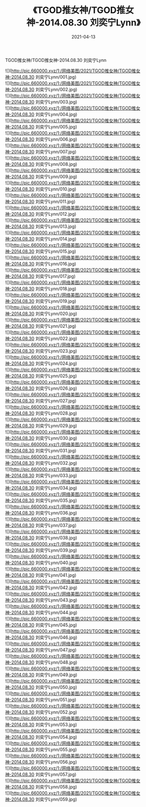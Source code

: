 ﻿---
layout: post
title:  《TGOD推女神/TGOD推女神-2014.08.30 刘奕宁Lynn》
date:   2021-04-13
img: http://pic.660000.xyz/1:/网络美图/2021/TGOD推女神/TGOD推女神-2014.08.30 刘奕宁Lynn/000.jpg
categories: [美女, 清纯, 唯美]
---

TGOD推女神/TGOD推女神-2014.08.30 刘奕宁Lynn

 ![](http://pic.660000.xyz/1:/网络美图/2021/TGOD推女神/TGOD推女神-2014.08.30 刘奕宁Lynn/001.jpg) <br>![](http://pic.660000.xyz/1:/网络美图/2021/TGOD推女神/TGOD推女神-2014.08.30 刘奕宁Lynn/002.jpg) <br>![](http://pic.660000.xyz/1:/网络美图/2021/TGOD推女神/TGOD推女神-2014.08.30 刘奕宁Lynn/003.jpg) <br>![](http://pic.660000.xyz/1:/网络美图/2021/TGOD推女神/TGOD推女神-2014.08.30 刘奕宁Lynn/004.jpg) <br>![](http://pic.660000.xyz/1:/网络美图/2021/TGOD推女神/TGOD推女神-2014.08.30 刘奕宁Lynn/005.jpg) <br>![](http://pic.660000.xyz/1:/网络美图/2021/TGOD推女神/TGOD推女神-2014.08.30 刘奕宁Lynn/006.jpg) <br>![](http://pic.660000.xyz/1:/网络美图/2021/TGOD推女神/TGOD推女神-2014.08.30 刘奕宁Lynn/007.jpg) <br>![](http://pic.660000.xyz/1:/网络美图/2021/TGOD推女神/TGOD推女神-2014.08.30 刘奕宁Lynn/008.jpg) <br>![](http://pic.660000.xyz/1:/网络美图/2021/TGOD推女神/TGOD推女神-2014.08.30 刘奕宁Lynn/009.jpg) <br>![](http://pic.660000.xyz/1:/网络美图/2021/TGOD推女神/TGOD推女神-2014.08.30 刘奕宁Lynn/010.jpg) <br>![](http://pic.660000.xyz/1:/网络美图/2021/TGOD推女神/TGOD推女神-2014.08.30 刘奕宁Lynn/011.jpg) <br>![](http://pic.660000.xyz/1:/网络美图/2021/TGOD推女神/TGOD推女神-2014.08.30 刘奕宁Lynn/012.jpg) <br>![](http://pic.660000.xyz/1:/网络美图/2021/TGOD推女神/TGOD推女神-2014.08.30 刘奕宁Lynn/013.jpg) <br>![](http://pic.660000.xyz/1:/网络美图/2021/TGOD推女神/TGOD推女神-2014.08.30 刘奕宁Lynn/014.jpg) <br>![](http://pic.660000.xyz/1:/网络美图/2021/TGOD推女神/TGOD推女神-2014.08.30 刘奕宁Lynn/015.jpg) <br>![](http://pic.660000.xyz/1:/网络美图/2021/TGOD推女神/TGOD推女神-2014.08.30 刘奕宁Lynn/016.jpg) <br>![](http://pic.660000.xyz/1:/网络美图/2021/TGOD推女神/TGOD推女神-2014.08.30 刘奕宁Lynn/017.jpg) <br>![](http://pic.660000.xyz/1:/网络美图/2021/TGOD推女神/TGOD推女神-2014.08.30 刘奕宁Lynn/018.jpg) <br>![](http://pic.660000.xyz/1:/网络美图/2021/TGOD推女神/TGOD推女神-2014.08.30 刘奕宁Lynn/019.jpg) <br>![](http://pic.660000.xyz/1:/网络美图/2021/TGOD推女神/TGOD推女神-2014.08.30 刘奕宁Lynn/020.jpg) <br>![](http://pic.660000.xyz/1:/网络美图/2021/TGOD推女神/TGOD推女神-2014.08.30 刘奕宁Lynn/021.jpg) <br>![](http://pic.660000.xyz/1:/网络美图/2021/TGOD推女神/TGOD推女神-2014.08.30 刘奕宁Lynn/022.jpg) <br>![](http://pic.660000.xyz/1:/网络美图/2021/TGOD推女神/TGOD推女神-2014.08.30 刘奕宁Lynn/023.jpg) <br>![](http://pic.660000.xyz/1:/网络美图/2021/TGOD推女神/TGOD推女神-2014.08.30 刘奕宁Lynn/024.jpg) <br>![](http://pic.660000.xyz/1:/网络美图/2021/TGOD推女神/TGOD推女神-2014.08.30 刘奕宁Lynn/025.jpg) <br>![](http://pic.660000.xyz/1:/网络美图/2021/TGOD推女神/TGOD推女神-2014.08.30 刘奕宁Lynn/026.jpg) <br>![](http://pic.660000.xyz/1:/网络美图/2021/TGOD推女神/TGOD推女神-2014.08.30 刘奕宁Lynn/027.jpg) <br>![](http://pic.660000.xyz/1:/网络美图/2021/TGOD推女神/TGOD推女神-2014.08.30 刘奕宁Lynn/028.jpg) <br>![](http://pic.660000.xyz/1:/网络美图/2021/TGOD推女神/TGOD推女神-2014.08.30 刘奕宁Lynn/029.jpg) <br>![](http://pic.660000.xyz/1:/网络美图/2021/TGOD推女神/TGOD推女神-2014.08.30 刘奕宁Lynn/030.jpg) <br>![](http://pic.660000.xyz/1:/网络美图/2021/TGOD推女神/TGOD推女神-2014.08.30 刘奕宁Lynn/031.jpg) <br>![](http://pic.660000.xyz/1:/网络美图/2021/TGOD推女神/TGOD推女神-2014.08.30 刘奕宁Lynn/032.jpg) <br>![](http://pic.660000.xyz/1:/网络美图/2021/TGOD推女神/TGOD推女神-2014.08.30 刘奕宁Lynn/033.jpg) <br>![](http://pic.660000.xyz/1:/网络美图/2021/TGOD推女神/TGOD推女神-2014.08.30 刘奕宁Lynn/034.jpg) <br>![](http://pic.660000.xyz/1:/网络美图/2021/TGOD推女神/TGOD推女神-2014.08.30 刘奕宁Lynn/035.jpg) <br>![](http://pic.660000.xyz/1:/网络美图/2021/TGOD推女神/TGOD推女神-2014.08.30 刘奕宁Lynn/036.jpg) <br>![](http://pic.660000.xyz/1:/网络美图/2021/TGOD推女神/TGOD推女神-2014.08.30 刘奕宁Lynn/037.jpg) <br>![](http://pic.660000.xyz/1:/网络美图/2021/TGOD推女神/TGOD推女神-2014.08.30 刘奕宁Lynn/038.jpg) <br>![](http://pic.660000.xyz/1:/网络美图/2021/TGOD推女神/TGOD推女神-2014.08.30 刘奕宁Lynn/039.jpg) <br>![](http://pic.660000.xyz/1:/网络美图/2021/TGOD推女神/TGOD推女神-2014.08.30 刘奕宁Lynn/040.jpg) <br>![](http://pic.660000.xyz/1:/网络美图/2021/TGOD推女神/TGOD推女神-2014.08.30 刘奕宁Lynn/041.jpg) <br>![](http://pic.660000.xyz/1:/网络美图/2021/TGOD推女神/TGOD推女神-2014.08.30 刘奕宁Lynn/042.jpg) <br>![](http://pic.660000.xyz/1:/网络美图/2021/TGOD推女神/TGOD推女神-2014.08.30 刘奕宁Lynn/043.jpg) <br>![](http://pic.660000.xyz/1:/网络美图/2021/TGOD推女神/TGOD推女神-2014.08.30 刘奕宁Lynn/044.jpg) <br>![](http://pic.660000.xyz/1:/网络美图/2021/TGOD推女神/TGOD推女神-2014.08.30 刘奕宁Lynn/045.jpg) <br>![](http://pic.660000.xyz/1:/网络美图/2021/TGOD推女神/TGOD推女神-2014.08.30 刘奕宁Lynn/046.jpg) <br>![](http://pic.660000.xyz/1:/网络美图/2021/TGOD推女神/TGOD推女神-2014.08.30 刘奕宁Lynn/047.jpg) <br>![](http://pic.660000.xyz/1:/网络美图/2021/TGOD推女神/TGOD推女神-2014.08.30 刘奕宁Lynn/048.jpg) <br>![](http://pic.660000.xyz/1:/网络美图/2021/TGOD推女神/TGOD推女神-2014.08.30 刘奕宁Lynn/049.jpg) <br>![](http://pic.660000.xyz/1:/网络美图/2021/TGOD推女神/TGOD推女神-2014.08.30 刘奕宁Lynn/050.jpg) <br>![](http://pic.660000.xyz/1:/网络美图/2021/TGOD推女神/TGOD推女神-2014.08.30 刘奕宁Lynn/051.jpg) <br>![](http://pic.660000.xyz/1:/网络美图/2021/TGOD推女神/TGOD推女神-2014.08.30 刘奕宁Lynn/052.jpg) <br>![](http://pic.660000.xyz/1:/网络美图/2021/TGOD推女神/TGOD推女神-2014.08.30 刘奕宁Lynn/053.jpg) <br>![](http://pic.660000.xyz/1:/网络美图/2021/TGOD推女神/TGOD推女神-2014.08.30 刘奕宁Lynn/054.jpg) <br>![](http://pic.660000.xyz/1:/网络美图/2021/TGOD推女神/TGOD推女神-2014.08.30 刘奕宁Lynn/055.jpg) <br>![](http://pic.660000.xyz/1:/网络美图/2021/TGOD推女神/TGOD推女神-2014.08.30 刘奕宁Lynn/056.jpg) <br>![](http://pic.660000.xyz/1:/网络美图/2021/TGOD推女神/TGOD推女神-2014.08.30 刘奕宁Lynn/057.jpg) <br>![](http://pic.660000.xyz/1:/网络美图/2021/TGOD推女神/TGOD推女神-2014.08.30 刘奕宁Lynn/058.jpg) <br>![](http://pic.660000.xyz/1:/网络美图/2021/TGOD推女神/TGOD推女神-2014.08.30 刘奕宁Lynn/059.jpg) <br>
